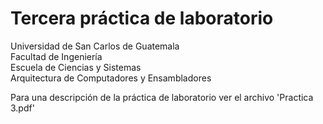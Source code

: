 # Tercera práctica de laboratorio
 Universidad de San Carlos de Guatemala <br>
 Facultad de Ingeniería <br>
 Escuela de Ciencias y Sistemas  <br>
 Arquitectura de Computadores y Ensambladores

 
<p>Para una descripción de la práctica de laboratorio ver el archivo 'Practica 3.pdf'</p>

